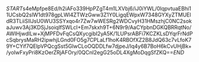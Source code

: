 $START$s4eMpfpe8Ed/h2iAFo339HpPZgT4m1LXVbj6/iJ0iYWL/0lqpvtuaEBhi11UCsbQ2slW1dt978gpLWl4ZTWzGww3Z1Y0LigqEWpxW7348GYXyZTMUEldR3TLiiSIIJsU0WU3SSYxqo4r7Zw7wWESRg2WDCvyH31HMszhjC0NC2sokaJuwv3Aj3KDSjJsoiqIfSWLcI+Em7skxh9T+6N9r9/AaCYpbnDGKQBRRqtNo/AWIHjwdILw+XjMPFDvFqCsQXycgibI2yA5K/1LUPsrABFi7KCZKLsDYqrFrNdPcSqbrysMaRH2ipwhjLGnd0FO5g7CPLaLf1hoK4RBOfXZ2B8JdQ63c7vLfoK79Y+CYif7QEIpVPQcgSst5GlwCLoOQDDLfw7djpeJ/Iq4y6B7BoH6kCvUHjBk+/yoIwFxyPri8KzOerZRjAFOry/0QCnl2egG25oDL4XgMoDqgSfZKQ==$END$